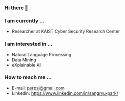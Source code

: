 ### Hi there 👋

### I am currently ...
  - Researcher at KAIST Cyber Security Research Center

### I am interested in ...
  - Natural Language Processing
  - Data Mining
  - eXplainable AI

### How to reach me ...
  - E-mail: psrpsj@gmail.com
  - Linkedin: https://www.linkedin.com/in/sangryu-park/


<!--
**sangryupark/sangryupark** is a ✨ _special_ ✨ repository because its `README.md` (this file) appears on your GitHub profile.

Here are some ideas to get you started:

- 🔭 I’m currently working on ...
- 🌱 I’m currently learning ...
- 👯 I’m looking to collaborate on ...
- 🤔 I’m looking for help with ...
- 💬 Ask me about ...
- 📫 How to reach me: ...
- 😄 Pronouns: ...
- ⚡ Fun fact: ...
-->
